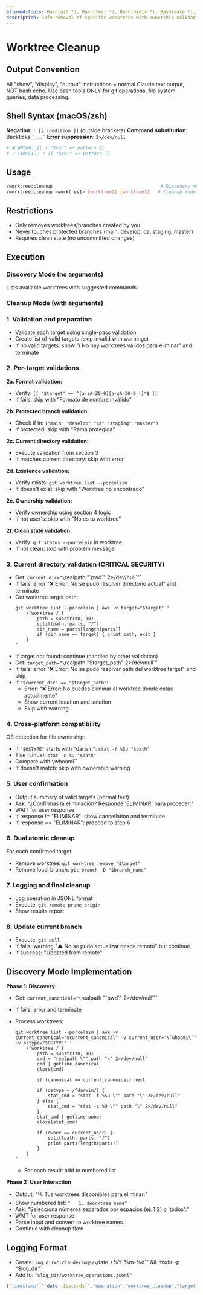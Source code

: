 ```yaml
---
allowed-tools: Bash(git *), Bash(test *), Bash(mkdir *), Bash(date *), Bash(whoami), Bash([[ ]]), Bash(realpath *), Bash(stat *)
description: Safe removal of specific worktrees with ownership validation and discovery mode
---
```


# Worktree Cleanup

## Output Convention

All "show", "display", "output" instructions = normal Claude text output, NOT bash echo. Use bash tools ONLY for git operations, file system queries, data processing.

## Shell Syntax (macOS/zsh)

**Negation**: `! [[ condition ]]` (outside brackets)
**Command substitution**: Backticks `` `...` ``
**Error suppression**: `2>/dev/null`

```bash
# ❌ WRONG: [[ ! "$var" =~ pattern ]]
# ✅ CORRECT: ! [[ "$var" =~ pattern ]]
```

## Usage

```bash
/worktree:cleanup                                        # Discovery mode
/worktree:cleanup <worktree1> [worktree2] [worktree3]   # Cleanup mode
```

## Restrictions

- Only removes worktrees/branches created by you
- Never touches protected branches (main, develop, qa, staging, master)
- Requires clean state (no uncommitted changes)

## Execution

### Discovery Mode (no arguments)

Lists available worktrees with suggested commands.

### Cleanup Mode (with arguments)

### 1. Validation and preparation

- Validate each target using single-pass validation
- Create list of valid targets (skip invalid with warnings)
- If no valid targets: show "ℹ️ No hay worktrees válidos para eliminar" and terminate

### 2. Per-target validations

**2a. Format validation:**

- Verify: `[[ "$target" =~ ^[a-zA-Z0-9][a-zA-Z0-9_-]*$ ]]`
- If fails: skip with "Formato de nombre inválido"

**2b. Protected branch validation:**

- Check if in: `("main" "develop" "qa" "staging" "master")`
- If protected: skip with "Rama protegida"

**2c. Current directory validation:**

- Execute validation from section 3
- If matches current directory: skip with error

**2d. Existence validation:**

- Verify exists: `git worktree list --porcelain`
- If doesn't exist: skip with "Worktree no encontrado"

**2e. Ownership validation:**

- Verify ownership using section 4 logic
- If not user's: skip with "No es tu worktree"

**2f. Clean state validation:**

- Verify: `git status --porcelain` in worktree
- If not clean: skip with problem message

### 3. Current directory validation (CRITICAL SECURITY)

- Get: `current_dir="\`realpath \"\`pwd\`\" 2>/dev/null\`"`
- If fails: error "❌ Error: No se pudo resolver directorio actual" and terminate
- Get worktree target path:
  ```
  git worktree list --porcelain | awk -v target="$target" '
      /^worktree / {
          path = substr($0, 10)
          split(path, parts, "/")
          dir_name = parts[length(parts)]
          if (dir_name == target) { print path; exit }
      }
  '
  ```
- If target not found: continue (handled by other validation)
- Get: `target_path="\`realpath \"$target_path\" 2>/dev/null\`"`
- If fails: error "❌ Error: No se pudo resolver path del worktree target" and skip
- If `"$current_dir" == "$target_path"`:
  - Error: "❌ Error: No puedes eliminar el worktree donde estás actualmente"
  - Show current location and solution
  - Skip with warning

### 4. Cross-platform compatibility

OS detection for file ownership:

- If `"$OSTYPE"` starts with "darwin": `stat -f %Su "$path"`
- Else (Linux): `stat -c %U "$path"`
- Compare with `\`whoami\``
- If doesn't match: skip with ownership warning

### 5. User confirmation

- Output summary of valid targets (normal text)
- Ask: "¿Confirmas la eliminación? Responde 'ELIMINAR' para proceder:"
- WAIT for user response
- If response != "ELIMINAR": show cancellation and terminate
- If response == "ELIMINAR": proceed to step 6

### 6. Dual atomic cleanup

For each confirmed target:

- Remove worktree: `git worktree remove "$target"`
- Remove local branch: `git branch -D "$branch_name"`

### 7. Logging and final cleanup

- Log operation in JSONL format
- Execute: `git remote prune origin`
- Show results report

### 8. Update current branch

- Execute: `git pull`
- If fails: warning "⚠️ No se pudo actualizar desde remoto" but continue
- If success: "Updated from remote"

## Discovery Mode Implementation

**Phase 1: Discovery**

- Get: `current_canonical="\`realpath \"\`pwd\`\" 2>/dev/null\`"`
- If fails: error and terminate
- Process worktrees:

  ```
  git worktree list --porcelain | awk -v current_canonical="$current_canonical" -v current_user="\`whoami\`" -v ostype="$OSTYPE" '
      /^worktree / {
          path = substr($0, 10)
          cmd = "realpath \"" path "\" 2>/dev/null"
          cmd | getline canonical
          close(cmd)

          if (canonical == current_canonical) next

          if (ostype ~ /^darwin/) {
              stat_cmd = "stat -f %Su \"" path "\" 2>/dev/null"
          } else {
              stat_cmd = "stat -c %U \"" path "\" 2>/dev/null"
          }
          stat_cmd | getline owner
          close(stat_cmd)

          if (owner == current_user) {
              split(path, parts, "/")
              print parts[length(parts)]
          }
      }
  '
  ```

  - For each result: add to numbered list

**Phase 2: User Interaction**

- Output: "🔍 Tus worktrees disponibles para eliminar:"
- Show numbered list: `"   1. $worktree_name"`
- Ask: "Selecciona números separados por espacios (ej: 1 2) o 'todos':"
- WAIT for user response
- Parse input and convert to worktree names
- Continue with cleanup flow

## Logging Format

- Create: `log_dir=".claude/logs/\`date +%Y-%m-%d\`" && mkdir -p "$log_dir"`
- Add to: `"$log_dir/worktree_operations.jsonl"`

```bash
{"timestamp":"`date -Iseconds`","operation":"worktree_cleanup","target":"$target","user":"`whoami`","my_email":"`git config user.email`","worktree_removed":"$worktree_removed","local_removed":"$local_removed","local_only":true,"commit_sha":"`git rev-parse HEAD`"}
```

